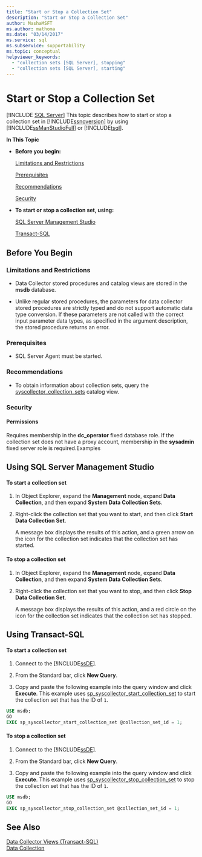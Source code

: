 ```yaml
---
title: "Start or Stop a Collection Set"
description: "Start or Stop a Collection Set"
author: MashaMSFT
ms.author: mathoma
ms.date: "03/14/2017"
ms.service: sql
ms.subservice: supportability
ms.topic: conceptual
helpviewer_keywords:
  - "collection sets [SQL Server], stopping"
  - "collection sets [SQL Server], starting"
---
```

# Start or Stop a Collection Set
 [!INCLUDE [SQL Server](../../includes/applies-to-version/sqlserver.md)]
  This topic describes how to start or stop a collection set in [!INCLUDE[ssnoversion](../../includes/ssnoversion-md.md)] by using [!INCLUDE[ssManStudioFull](../../includes/ssmanstudiofull-md.md)] or [!INCLUDE[tsql](../../includes/tsql-md.md)].  
  
 **In This Topic**  
  
-   **Before you begin:**  
  
     [Limitations and Restrictions](#Restrictions)  
  
     [Prerequisites](#Prerequisites)  
  
     [Recommendations](#Recommendations)  
  
     [Security](#Security)  
  
-   **To start or stop a collection set, using:**  
  
     [SQL Server Management Studio](#SSMSProcedure)  
  
     [Transact-SQL](#TsqlProcedure)  
  
##  <a name="BeforeYouBegin"></a> Before You Begin  
  
###  <a name="Restrictions"></a> Limitations and Restrictions  
  
-   Data Collector stored procedures and catalog views are stored in the **msdb** database.  
  
-   Unlike regular stored procedures, the parameters for data collector stored procedures are strictly typed and do not support automatic data type conversion. If these parameters are not called with the correct input parameter data types, as specified in the argument description, the stored procedure returns an error.  
  
###  <a name="Prerequisites"></a> Prerequisites  
  
-   SQL Server Agent must be started.  
  
###  <a name="Recommendations"></a> Recommendations  
  
-   To obtain information about collection sets, query the [syscollector_collection_sets](../../relational-databases/system-catalog-views/syscollector-collection-sets-transact-sql.md) catalog view.  
  
###  <a name="Security"></a> Security  
  
####  <a name="Permissions"></a> Permissions  
 Requires membership in the **dc_operator** fixed database role. If the collection set does not have a proxy account, membership in the **sysadmin** fixed server role is required.Examples  
  
##  <a name="SSMSProcedure"></a> Using SQL Server Management Studio  
  
#### To start a collection set  
  
1.  In Object Explorer, expand the **Management** node, expand **Data Collection**, and then expand **System Data Collection Sets**.  
  
2.  Right-click the collection set that you want to start, and then click **Start Data Collection Set**.  

     A message box displays the results of this action, and a green arrow on the icon for the collection set indicates that the collection set has started.  
  
#### To stop a collection set  
  
1.  In Object Explorer, expand the **Management** node, expand **Data Collection**, and then expand **System Data Collection Sets**.  
  
2.  Right-click the collection set that you want to stop, and then click **Stop Data Collection Set**.  
  
     A message box displays the results of this action, and a red circle on the icon for the collection set indicates that the collection set has stopped.  
  
##  <a name="TsqlProcedure"></a> Using Transact-SQL  
  
#### To start a collection set  
  
1.  Connect to the [!INCLUDE[ssDE](../../includes/ssde-md.md)].  
  
2.  From the Standard bar, click **New Query**.  
  
3.  Copy and paste the following example into the query window and click **Execute**. This example uses [sp_syscollector_start_collection_set](../../relational-databases/system-stored-procedures/sp-syscollector-start-collection-set-transact-sql.md) to start the collection set that has the ID of `1`.  
  
```sql  
USE msdb;  
GO  
EXEC sp_syscollector_start_collection_set @collection_set_id = 1;  
```  
  
#### To stop a collection set  
  
1.  Connect to the [!INCLUDE[ssDE](../../includes/ssde-md.md)].  
  
2.  From the Standard bar, click **New Query**.  
  
3.  Copy and paste the following example into the query window and click **Execute**. This example uses [sp_syscollector_stop_collection_set](../../relational-databases/system-stored-procedures/sp-syscollector-stop-collection-set-transact-sql.md) to stop the collection set that has the ID of `1`.  
  
```sql  
USE msdb;  
GO  
EXEC sp_syscollector_stop_collection_set @collection_set_id = 1;  
```  
  
## See Also  
 [Data Collector Views &#40;Transact-SQL&#41;](../../relational-databases/system-catalog-views/data-collector-views-transact-sql.md)   
 [Data Collection](../../relational-databases/data-collection/data-collection.md)  
  
  
